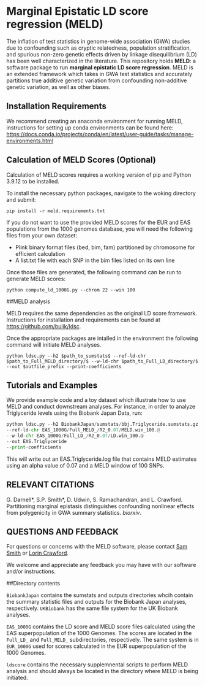 # Marginal Epistatic LD score regression (MELD)

The inflation of test statistics in genome-wide association (GWA) studies due to confounding such as cryptic relatedness, population stratification, and spurious non-zero genetic effects driven by linkage disequilibrium (LD) has been well characterized in the literature. This repository holds **MELD**: a software package to run **marginal epistatic LD score regression**. MELD is an extended framework which takes in GWA test statistics and accurately partitions true additive genetic variation from confounding non-additive genetic variation, as well as other biases.

## Installation Requirements

We recommend creating an anaconda environment for running MELD, instructions for setting up conda environments can be found here: https://docs.conda.io/projects/conda/en/latest/user-guide/tasks/manage-environments.html

## Calculation of MELD Scores (Optional)

Calculation of MELD scores requires a working version of pip and Python 3.9.12 to be installed.

To install the necessary python packages, navigate to the woking directory and submit:

```pip install -r meld.requirements.txt```

If you do not want to use the provided MELD scores for the EUR and EAS populations from the 1000 genomes database, you will need the following files from your own dataset:

* Plink binary format files (bed, bim, fam) partitioned by chromosome for efficient calculation
* A list.txt file with each SNP in the bim files listed on its own line

Once those files are generated, the following command can be run to generate MELD scores:

```python compute_ld_1000G.py --chrom 22 --win 100```

##MELD analysis

MELD requires the same dependencies as the original LD score framework. Instructions for installation and requirements can be found at https://github.com/bulik/ldsc. 

Once the appropriate packages are intalled in the environment the following command will initiate MELD analyses.

```python ldsc.py --h2 $path_to_sumstats$ --ref-ld-chr $path_to_Full_MELD_directory/$ --w-ld-chr $path_to_Full_LD_directory/$ --out $outfile_prefix --print-coefficients```

 ## Tutorials and Examples
 
We provide example code and a toy dataset which illustrate how to use MELD and conduct downstream analyses.
For instance, in order to analyze Triglyceride levels using the Biobank Japan Data, run:

```python 
python ldsc.py --h2 BiobankJapan/sumstats/bbj.Triglyceride.sumstats.gz
--ref-ld-chr EAS_1000G/Full_MELD_/R2_0.07/MELD.win_100.@
--w-ld-chr EAS_1000G/Full_LD_/R2_0.07/LD.win_100.@
--out EAS.Triglyceride
--print-coefficients
 ```

This will write out an EAS.Triglyceride.log file that contains MELD estimates using an alpha value of 0.07 and a MELD window of 100 SNPs.
 ## RELEVANT CITATIONS

G. Darnell*, S.P. Smith*, D. Udwin, S. Ramachandran, and L. Crawford. Partitioning marginal epistasis distinguishes confounding nonlinear effects from polygenicity in GWA summary statistics. _biorxiv_.

## QUESTIONS AND FEEDBACK
For questions or concerns with the MELD software, please contact [Sam Smith](mailto:samuel_smith1@brown.edu) or [Lorin Crawford](mailto:lcrawford@microsoft.com).

We welcome and appreciate any feedback you may have with our software and/or instructions.

##Directory contents

```BiobankJapan``` contains the sumstats and outputs directories whcih contain the summary statistic files and outputs for the Biobank Japan analyses, respectively. ```UKBiobank``` has the same file system for the UK Biobank analyses. 

```EAS_1000G``` contains the LD score and MELD score files calculated using the EAS superpopulation of the 1000 Genomes. The scores are located in the ```Full_LD_``` and ```Full_MELD_``` subdirectories, respectively. The same system is in ```EUR_1000G``` used for scores calculated in the EUR  superpopulation of the 1000 Genomes. 

```ldscore``` contains the necessary supplemnental scripts to perform MELD analysis and should always be located in the directory where MELD is being initiated. 
